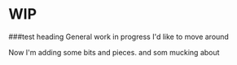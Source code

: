 # WIP
###test heading
General work in progress I'd like to move around

Now I'm adding some bits and pieces.
and som mucking about


